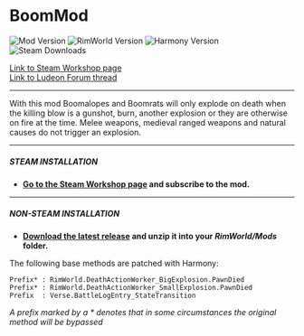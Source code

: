 # BoomMod
![Mod Version](https://img.shields.io/badge/Mod_Version-1.9-blue.svg)
![RimWorld Version](https://img.shields.io/badge/Built_for_RimWorld-1.6-blue.svg)
![Harmony Version](https://img.shields.io/badge/Powered_by_Harmony-2.3.6-blue.svg)
![Steam Downloads](https://img.shields.io/steam/downloads/1504182014?colorB=blue&label=Steam+Downloads)


[Link to Steam Workshop page](https://steamcommunity.com/sharedfiles/filedetails/?id=1504182014)\
[Link to Ludeon Forum thread](https://ludeon.com/forums/index.php?topic=45971.0)

---

With this mod Boomalopes and Boomrats will only explode on death when the killing blow is a gunshot, burn, another explosion or they are otherwise on fire at the time. Melee weapons, medieval ranged weapons and natural causes do not trigger an explosion.

---

##### STEAM INSTALLATION
- **[Go to the Steam Workshop page](https://steamcommunity.com/sharedfiles/filedetails/?id=1504182014) and subscribe to the mod.**

---

##### NON-STEAM INSTALLATION
- **[Download the latest release](https://github.com/Jaxe-Dev/BoomMod/releases/latest) and unzip it into your *RimWorld/Mods* folder.**

The following base methods are patched with Harmony:
```
Prefix* : RimWorld.DeathActionWorker_BigExplosion.PawnDied
Prefix* : RimWorld.DeathActionWorker_SmallExplosion.PawnDied
Prefix  : Verse.BattleLogEntry_StateTransition
```
*A prefix marked by a \* denotes that in some circumstances the original method will be bypassed*
